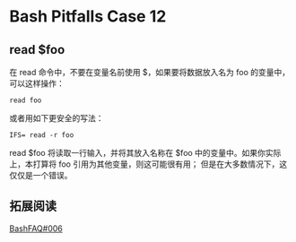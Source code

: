 # Bash Pitfalls Case 12
## read \$foo

 在 read 命令中，不要在变量名前使用 $，如果要将数据放入名为 foo 的变量中，可以这样操作：

```shell
read foo
```

或者用如下更安全的写法：

```shell
IFS= read -r foo
```

read $foo 将读取一行输入，并将其放入名称在 $foo 中的变量中。如果你实际上，本打算将 foo 引用为其他变量，则这可能很有用； 但是在大多数情况下，这仅仅是一个错误。

## 拓展阅读
[BashFAQ#006](http://mywiki.wooledge.org/BashFAQ/006)
